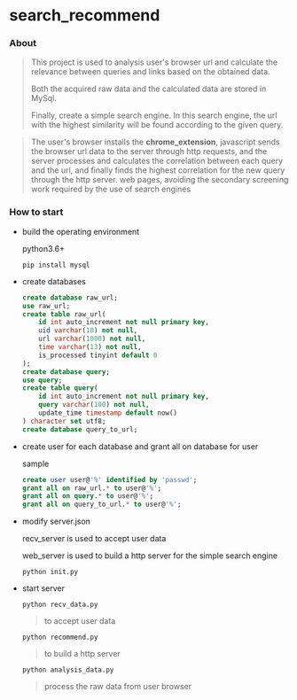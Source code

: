 # search_recommend

### About

> This project is used to analysis user's browser url and calculate the relevance between queries and links based on the obtained data.
> 
> Both the acquired raw data and the calculated data are stored in MySql.
> 
> Finally, create a simple search engine. In this search engine, the url with the highest similarity will be found according to the given query.

> The user's browser installs the **chrome_extension**, javascript sends the browser url data to the server through http requests, and the server processes and calculates the correlation between each query and the url, and finally finds the highest correlation for the new query through the http server. web pages, avoiding the secondary screening work required by the use of search engines

### How to start

- build the operating environment
  
  python3.6+
  
  `pip install mysql`

- create databases
  
  ```sql
  create database raw_url;
  use raw_url;
  create table raw_url(
      id int auto_increment not null primary key,
      uid varchar(10) not null,
      url varchar(1000) not null,
      time varchar(13) not null,
      is_processed tinyint default 0
  );
  create database query;
  use query;
  create table query(
      id int auto_increment not null primary key,
      query varchar(100) not null,
      update_time timestamp default now()
  ) character set utf8;
  create database query_to_url;
  ```

- create user for each database and grant all on database for user
  
  sample
  
  ```sql
  create user user@'%' identified by 'passwd';
  grant all on raw_url.* to user@'%';
  grant all on query.* to user@'%';
  grant all on query_to_url.* to user@'%';
  ```

- modify server.json
  
  recv_server is used to accept user data
  
  web_server is used to build a http server for the simple search engine
  
  `python init.py`

- start server
  
  `python recv_data.py`
  
  > to accept user data
  
  `python recommend.py`
  
  > to build a http server
  
  `python analysis_data.py`
  
  > process the raw data from user browser



